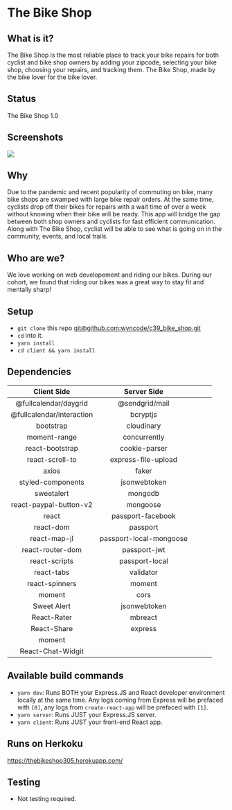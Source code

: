 # The Bike Shop

## What is it?

The Bike Shop is the most reliable place to track your bike repairs for both cyclist and bike shop owners by adding your zipcode, selecting your bike shop, choosing your repairs, and tracking them. The Bike Shop, made by the bike lover for the bike lover.

## Status

The Bike Shop 1.0

## Screenshots

![](https://i.imgur.com/UU6LzUj.jpg)

## Why

Due to the pandemic and recent popularity of commuting on bike, many bike shops are swamped with large bike repair orders. At the same time, cyclists drop off their bikes for repairs with a wait time of over a week without knowing when their bike will be ready. This app will bridge the gap between both shop owners and cyclists for fast efficient communication. Along with The Bike Shop, cyclist will be able to see what is going on in the community, events, and local trails.

## Who are we?

We love working on web developement and riding our bikes. During our cohort, we found that riding our bikes was a great way to stay fit and mentally sharp!

## Setup

- `git clone` this repo [git@github.com:wyncode/c39_bike_shop.git](https://github.com/wyncode/c39_bike_shop)
- `cd` into it.
- `yarn install`
- `cd client && yarn install`

## Dependencies

|        Client Side        |       Server Side       |     |     |     |
| :-----------------------: | :---------------------: | --- | --- | --- |
|   @fullcalendar/daygrid   |     @sendgrid/mail      |     |     |     |
| @fullcalendar/interaction |        bcryptjs         |     |     |     |
|         bootstrap         |       cloudinary        |     |     |     |
|       moment-range        |      concurrently       |     |     |     |
|      react-bootstrap      |      cookie-parser      |     |     |     |
|      react-scroll-to      |   express-file-upload   |     |     |     |
|           axios           |          faker          |     |     |     |
|     styled-components     |      jsonwebtoken       |     |     |     |
|        sweetalert         |         mongodb         |     |     |     |
|  react-paypal-button-v2   |        mongoose         |     |     |     |
|           react           |    passport-facebook    |     |     |     |
|         react-dom         |        passport         |     |     |     |
|       react-map-jl        | passport-local-mongoose |     |     |     |
|     react-router-dom      |      passport-jwt       |     |     |     |
|       react-scripts       |     passport-local      |     |     |     |
|        react-tabs         |        validator        |     |     |     |
|      react-spinners       |         moment          |     |     |     |
|          moment           |          cors           |     |     |     |
|        Sweet Alert        |      jsonwebtoken       |     |     |     |
|        React-Rater        |         mbreact         |     |     |     |
|        React-Share        |         express         |     |     |     |
|          moment           |                         |     |     |     |
|     React-Chat-Widgit     |


## Available build commands

- `yarn dev`: Runs BOTH your Express.JS and React developer environment locally at the same time. Any logs coming from Express will be prefaced with `[0]`, any logs from `create-react-app` will be prefaced with `[1]`.
- `yarn server`: Runs JUST your Express.JS server.
- `yarn client`: Runs JUST your front-end React app.

## Runs on Herkoku

https://thebikeshop305.herokuapp.com/

## Testing

- Not testing required.
